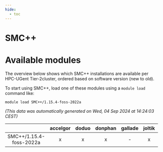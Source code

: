 ```yaml
---
hide:
  - toc
---
```


SMC++
=====

# Available modules


The overview below shows which SMC++ installations are available per HPC-UGent Tier-2cluster, ordered based on software version (new to old).

To start using SMC++, load one of these modules using a `module load` command like:

```shell
module load SMC++/1.15.4-foss-2022a
```

*(This data was automatically generated on Wed, 04 Sep 2024 at 14:24:03 CEST)*  

| |accelgor|doduo|donphan|gallade|joltik|shinx|skitty|
| :---: | :---: | :---: | :---: | :---: | :---: | :---: | :---: |
|SMC++/1.15.4-foss-2022a|x|x|x|-|x|-|x|
